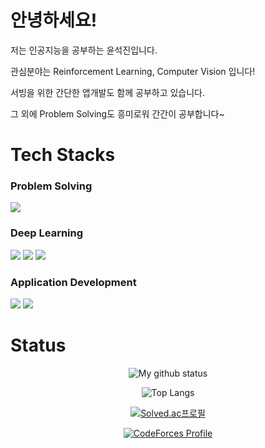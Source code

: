 # 안녕하세요!

저는 인공지능을 공부하는 윤석진입니다.

관심분야는 Reinforcement Learning, Computer Vision 입니다!

서빙을 위한 간단한 앱개발도 함께 공부하고 있습니다.

그 외에 Problem Solving도 흥미로워 간간이 공부합니다~

# Tech Stacks

### Problem Solving
<img src="https://img.shields.io/badge/C++-00599C?style=for-the-badge&logo=c%2B%2B&logoColor=white"/></a>

### Deep Learning
<img src="https://img.shields.io/badge/Python-3776AB?style=for-the-badge&logo=Python&logoColor=white"/></a>
<img src="https://img.shields.io/badge/TensorFlow-FF6F00?style=for-the-badge&logo=TensorFlow&logoColor=white"/></a>
<img src="https://img.shields.io/badge/PyTorch-EE4C2C?style=for-the-badge&logo=PyTorch&logoColor=white"/></a>

### Application Development
<img src="https://img.shields.io/badge/Flutter-02569B?style=for-the-badge&logo=flutter&logoColor=white"/></a>
<img src="https://img.shields.io/badge/Firebase-FFCA28?&style=for-the-badge&logo=Firebase&logoColor=white"/></a>

# Status

<div align="center">

![My github status](https://github-readme-stats.vercel.app/api?username=Yoon-SeokJin&show_icons=true&include_all_commits=true)

![Top Langs](https://github-readme-stats.vercel.app/api/top-langs/?username=Yoon-SeokJin&layout=compact)

[![Solved.ac프로필](http://mazassumnida.wtf/api/v2/generate_badge?boj=seokjin1013)](https://solved.ac/seokjin1013)

[![CodeForces Profile](https://cf.leed.at?id=seokjin1013)](https://codeforces.com/profile/seokjin1013)

</div>